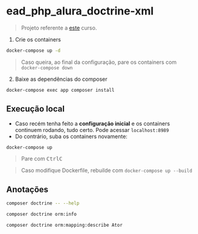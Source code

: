 # ead_php_alura_doctrine-xml

> Projeto referente a [este](https://cursos.alura.com.br/course/php-doctrine-mapeamento-banco-legado) curso.

1. Crie os containers
```sh
docker-compose up -d
```
> Caso queira, ao final da configuração, pare os containers com ``docker-compose down``

2. Baixe as dependências do composer
```sh
docker-compose exec app composer install
```
## Execução local

- Caso recém tenha feito a **configuração inicial** e os containers continuem rodando, tudo certo. Pode acessar ``localhost:8989``
- Do contrário, suba os containers novamente:
```sh
docker-compose up
```
> Pare com <kbd>Ctrl</kbd><kbd>C</kbd>

> Caso modifique Dockerfile, rebuilde com ``docker-compose up --build``

## Anotações


```sh
composer doctrine -- --help
```

```sh
composer doctrine orm:info
```

```sh
composer doctrine orm:mapping:describe Ator
```

